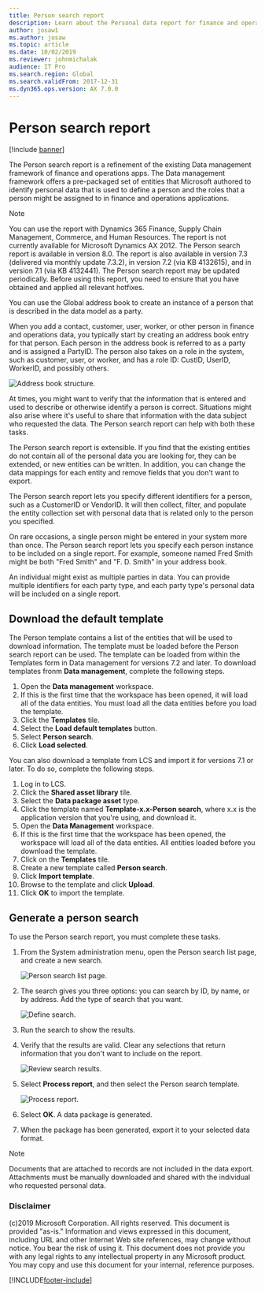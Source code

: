 ```yaml
---
title: Person search report
description: Learn about the Personal data report for finance and operations apps, including an outline on how to download the default template.
author: josaw1
ms.author: josaw
ms.topic: article
ms.date: 10/02/2019
ms.reviewer: johnmichalak
audience: IT Pro
ms.search.region: Global
ms.search.validFrom: 2017-12-31
ms.dyn365.ops.version: AX 7.0.0
---
```


# Person search report

[!include [banner](../includes/banner.md)]

The Person search report is a refinement of the existing Data management framework of finance and operations apps. The Data management framework offers a pre-packaged set of entities that Microsoft authored to identify personal data that is used to define a person and the roles that a person might be assigned to in finance and operations applications. 

> [!NOTE]
> You can use the report with Dynamics 365 Finance, Supply Chain Management, Commerce, and Human Resources. The report is not currently available for Microsoft Dynamics AX 2012. The Person search report is available in version 8.0. The report is also available in version 7.3 (delivered via monthly update 7.3.2), in version 7.2 (via KB 4132615), and in version 7.1 (via KB 4132441). The Person search report may be updated periodically. Before using this report, you need to ensure that you have obtained and applied all relevant hotfixes. 

You can use the Global address book to create an instance of a person that is described in the data model as a party. 

When you add a contact, customer, user, worker, or other person in finance and operations data, you typically start by creating an address book entry for that person. Each person in the address book is referred to as a party and is assigned a PartyID. The person also takes on a role in the system, such as customer, user, or worker, and has a role ID: CustID, UserID, WorkerID, and possibly others.

![Address book structure.](../../fin-ops/organization-administration/media/address-book-structure.png)

At times, you might want to verify that the information that is entered and used to describe or otherwise identify a person is correct. Situations might also arise where it's useful to share that information with the data subject who requested the data. The Person search report can help with both these tasks.

The Person search report is extensible. If you find that the existing entities do not contain all of the personal data you are looking for, they can be extended, or new entities can be written. In addition, you can change the data mappings for each entity and remove fields that you don't want to export.

The Person search report lets you specify different identifiers for a person, such as a CustomerID or VendorID. It will then collect, filter, and populate the entity collection set with personal data that is related only to the person you specified.

On rare occasions, a single person might be entered in your system more than once. The Person search report lets you specify each person instance to be included on a single report. For example, someone named Fred Smith might be both "Fred Smith" and "F. D. Smith" in your address book.

An individual might exist as multiple parties in data. You can provide multiple identifiers for each party type, and each party type's personal data will be included on a single report.

## Download the default template

The Person template contains a list of the entities that will be used to download information. The template must be loaded before the Person search report can be used. The template can be loaded from within the Templates form in Data management for versions 7.2 and later. To download templates fronm **Data management**, complete the following steps. 

1. Open the **Data management** workspace.
2. If this is the first time that the workspace has been opened, it will load all of the data entities. You must load all the data entities before you load the template.
3. Click the **Templates** tile.
4. Select the **Load default templates** button.
5. Select **Person search**.
6. Click  **Load selected**.

You can also download a template from LCS and import it for versions 7.1 or later. To do so, complete the following steps.
1.    Log in to LCS.
2.    Click the **Shared asset library** tile.
3.    Select the **Data package asset** type.
4.    Click the template named **Template-x.x-Person search**, where x.x is the application version that you're using, and download it.
5.    Open the **Data Management** workspace.
6.    If this is the first time that the workspace has been opened, the workspace will load all of the data entities. All entities loaded before you download the template.
7.    Click on the **Templates** tile.
8.    Create a new template called **Person search**.
9.    Click **Import template**.
10.    Browse to the template and click **Upload**.
11.    Click **OK** to import the template.


## Generate a person search

To use the Person search report, you must complete these tasks.

1. From the System administration menu, open the Person search list page, and create a new search.

   ![Person search list page.](../media/privacy-person-search-list-page.png)

2. The search gives you three options: you can search by ID, by name, or by address. Add the type of search that you want.

   ![Define search.](../media/privacy-define-search.png)

3. Run the search to show the results.
4. Verify that the results are valid. Clear any selections that return information that you don't want to include on the report.

   ![Review search results.](../media/privacy-review-search-results.png)

5. Select **Process report**, and then select the Person search template.

    ![Process report.](../media/privacy-process-report.png)

6. Select **OK**. A data package is generated.
7. When the package has been generated, export it to your selected data format. 

> [!NOTE]
> Documents that are attached to records are not included in the data export. Attachments must be manually downloaded and shared with the individual who requested personal data.

### Disclaimer
(c)2019 Microsoft Corporation. All rights reserved. This document is provided "as-is." Information and views expressed in this document, including URL and other Internet Web site references, may change without notice. You bear the risk of using it. This document does not provide you with any legal rights to any intellectual property in any Microsoft product. You may copy and use this document for your internal, reference purposes. 


[!INCLUDE[footer-include](../../../includes/footer-banner.md)]
